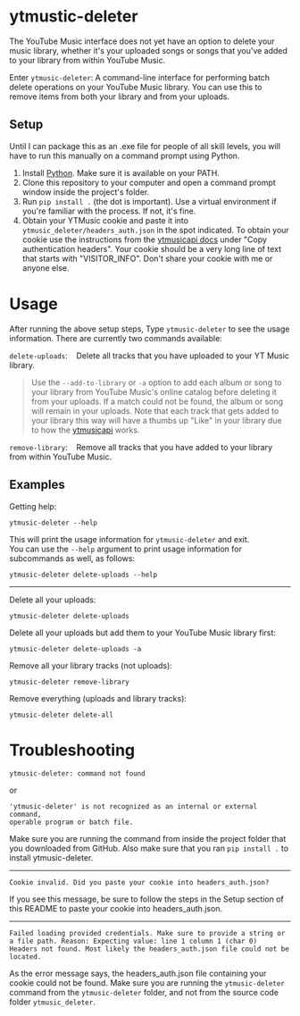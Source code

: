 # ytmustic-deleter
The YouTube Music interface does not yet have an option to delete your music library, whether it's your uploaded songs or songs that you've added to your library from within YouTube Music.

Enter `ytmusic-deleter`: A command-line interface for performing batch delete operations on your YouTube Music library. You can use this to remove items from both your library and from your uploads.

## Setup
Until I can package this as an .exe file for people of all skill levels, you will have to run this manually on a command prompt using Python.

1. Install [Python](https://www.python.org/downloads/). Make sure it is available on your PATH.
1. Clone this repository to your computer and open a command prompt window inside the project's folder.
1. Run `pip install .` (the dot is important). Use a virtual environment if you're familiar with the process. If not, it's fine.
1. Obtain your YTMusic cookie and paste it into `ytmusic_deleter/headers_auth.json` in the spot indicated. To obtain your cookie use the instructions from the [ytmusicapi docs](https://ytmusicapi.readthedocs.io/en/latest/setup.html) under "Copy authentication headers". Your cookie should be a very long line of text that starts with "VISITOR_INFO". Don't share your cookie with me or anyone else.

# Usage
After running the above setup steps, Type `ytmusic-deleter` to see the usage information. There are currently two commands available:

`delete-uploads`:&nbsp;&nbsp;&nbsp;&nbsp;Delete all tracks that you have uploaded to your YT Music library.  

>Use the `--add-to-library` or `-a` option to add each album or song to your library from YouTube Music's online catalog before deleting it from your uploads. If a match could not be found, the album or song will remain in your uploads. Note that each track that gets added to your library this way will have a thumbs up "Like" in your library due to how the [ytmusicapi](https://github.com/sigma67/ytmusicapi/) works.

`remove-library`:&nbsp;&nbsp;&nbsp;&nbsp;Remove all tracks that you have added to your library from within YouTube Music.

## Examples

Getting help:
```
ytmusic-deleter --help
```
This will print the usage information for `ytmusic-deleter` and exit.  
You can use the `--help` argument to print usage information for subcommands as well, as follows:
```
ytmusic-deleter delete-uploads --help
```
---
Delete all your uploads:
```
ytmusic-deleter delete-uploads
```
Delete all your uploads but add them to your YouTube Music library first:
```
ytmusic-deleter delete-uploads -a
```
Remove all your library tracks (not uploads):
```
ytmusic-deleter remove-library
```
Remove everything (uploads and library tracks):
```
ytmusic-deleter delete-all
```

# Troubleshooting
```
ytmusic-deleter: command not found
```
or
```
'ytmusic-deleter' is not recognized as an internal or external command,
operable program or batch file.
```
Make sure you are running the command from inside the project folder that you downloaded from GitHub. Also make sure that you ran `pip install .` to install ytmusic-deleter.

---
```
Cookie invalid. Did you paste your cookie into headers_auth.json?
```
If you see this message, be sure to follow the steps in the Setup section of this README to paste your cookie into headers_auth.json.

---
```
Failed loading provided credentials. Make sure to provide a string or a file path. Reason: Expecting value: line 1 column 1 (char 0)
Headers not found. Most likely the headers_auth.json file could not be located.
```
As the error message says, the headers_auth.json file containing your cookie could not be found. Make sure you are running the `ytmusic-deleter` command from the `ytmusic-deleter` folder, and not from the source code folder `ytmusic_deleter`.
